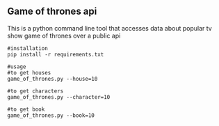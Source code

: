## Game of thrones api
This is a python command line tool that accesses data about popular tv show game of thrones over a public api 

```
#installation 
pip install -r requirements.txt

#usage 
#to get houses
game_of_thrones.py --house=10

#to get characters
game_of_thrones.py --character=10

#to get book
game_of_thrones.py --book=10

```
